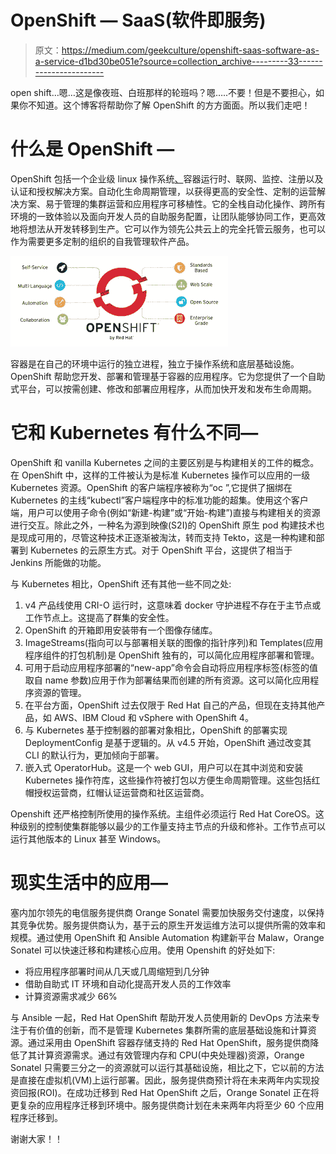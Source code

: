 # OpenShift — SaaS(软件即服务)

> 原文：<https://medium.com/geekculture/openshift-saas-software-as-a-service-d1bd30be051e?source=collection_archive---------33----------------------->

open shift…嗯…这是像夜班、白班那样的轮班吗？嗯…..不要！但是不要担心，如果你不知道。这个博客将帮助你了解 OpenShift 的方方面面。所以我们走吧！

# 什么是 OpenShift —

OpenShift 包括一个企业级 linux 操作系统[、](https://www.redhat.com/en/technologies/linux-platforms/enterprise-linux2)容器运行时、联网、监控、注册以及认证和授权解决方案。自动化生命周期管理，以获得更高的安全性、定制的运营解决方案、易于管理的集群运营和应用程序可移植性。它的全栈自动化操作、跨所有环境的一致体验以及面向开发人员的自助服务配置，让团队能够协同工作，更高效地将想法从开发转移到生产。它可以作为领先公共云上的完全托管云服务，也可以作为需要更多定制的组织的自我管理软件产品。

![](img/71ad6f12b3f8ba2af80c757279d2fc45.png)

容器是在自己的环境中运行的独立进程，独立于操作系统和底层基础设施。OpenShift 帮助您开发、部署和管理基于容器的应用程序。它为您提供了一个自助式平台，可以按需创建、修改和部署应用程序，从而加快开发和发布生命周期。

# 它和 Kubernetes 有什么不同—

OpenShift 和 vanilla Kubernetes 之间的主要区别是与构建相关的工件的概念。在 OpenShift 中，这样的工件被认为是标准 Kubernetes 操作可以应用的一级 Kubernetes 资源。OpenShift 的客户端程序被称为“oc ”,它提供了捆绑在 Kubernetes 的主线“kubectl”客户端程序中的标准功能的超集。使用这个客户端，用户可以使用子命令(例如“新建-构建”或“开始-构建”)直接与构建相关的资源进行交互。除此之外，一种名为源到映像(S2I)的 OpenShift 原生 pod 构建技术也是现成可用的，尽管这种技术正逐渐被淘汰，转而支持 Tekto，这是一种构建和部署到 Kubernetes 的云原生方式。对于 OpenShift 平台，这提供了相当于 Jenkins 所能做的功能。

与 Kubernetes 相比，OpenShift 还有其他一些不同之处:

1.  v4 产品线使用 CRI-O 运行时，这意味着 docker 守护进程不存在于主节点或工作节点上。这提高了群集的安全性。
2.  OpenShift 的开箱即用安装带有一个图像存储库。
3.  ImageStreams(指向可以与部署相关联的图像的指针序列)和 Templates(应用程序组件的打包机制)是 OpenShift 独有的，可以简化应用程序部署和管理。
4.  可用于启动应用程序部署的“new-app”命令会自动将应用程序标签(标签的值取自 name 参数)应用于作为部署结果而创建的所有资源。这可以简化应用程序资源的管理。
5.  在平台方面，OpenShift 过去仅限于 Red Hat 自己的产品，但现在支持其他产品，如 AWS、IBM Cloud 和 vSphere with OpenShift 4。
6.  与 Kubernetes 基于控制器的部署对象相比，OpenShift 的部署实现 DeploymentConfig 是基于逻辑的。从 v4.5 开始，OpenShift 通过改变其 CLI 的默认行为，更加倾向于部署。
7.  嵌入式 OperatorHub。这是一个 web GUI，用户可以在其中浏览和安装 Kubernetes 操作符库，这些操作符被打包以方便生命周期管理。这些包括红帽授权运营商，红帽认证运营商和社区运营商。

Openshift 还严格控制所使用的操作系统。主组件必须运行 Red Hat CoreOS。这种级别的控制使集群能够以最少的工作量支持主节点的升级和修补。工作节点可以运行其他版本的 Linux 甚至 Windows。

# 现实生活中的应用—

塞内加尔领先的电信服务提供商 Orange Sonatel 需要加快服务交付速度，以保持其竞争优势。服务提供商认为，基于云的原生开发运维方法可以提供所需的效率和规模。通过使用 OpenShift 和 Ansible Automation 构建新平台 Malaw，Orange Sonatel 可以快速迁移和构建核心应用。使用 Openshift 的好处如下:

*   将应用程序部署时间从几天或几周缩短到几分钟
*   借助自助式 IT 环境和自动化提高开发人员的工作效率
*   计算资源需求减少 66%

与 Ansible 一起，Red Hat OpenShift 帮助开发人员使用新的 DevOps 方法来专注于有价值的创新，而不是管理 Kubernetes 集群所需的底层基础设施和计算资源。通过采用由 OpenShift 容器存储支持的 Red Hat OpenShift，服务提供商降低了其计算资源需求。通过有效管理内存和 CPU(中央处理器)资源，Orange Sonatel 只需要三分之一的资源就可以运行其基础设施，相比之下，它以前的方法是直接在虚拟机(VM)上运行部署。因此，服务提供商预计将在未来两年内实现投资回报(ROI)。在成功迁移到 Red Hat OpenShift 之后，Orange Sonatel 正在将更复杂的应用程序迁移到环境中。服务提供商计划在未来两年内将至少 60 个应用程序迁移到。

谢谢大家！！